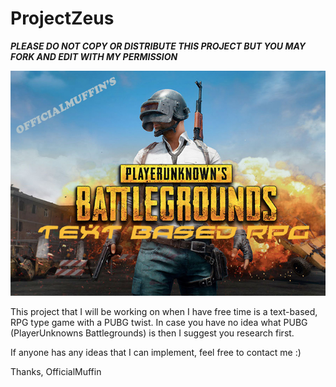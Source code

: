 # ProjectZeus
*****PLEASE DO NOT COPY OR DISTRIBUTE THIS PROJECT BUT YOU MAY FORK AND EDIT WITH MY PERMISSION*****

![PUBG Image](img/PUBG700x500.png)


This project that I will be working on when I have free time is a text-based, RPG type game with a PUBG twist.
In case you have no idea what PUBG (PlayerUnknowns Battlegrounds) is then I suggest you research first.

If anyone has any ideas that I can implement, feel free to contact me :)

Thanks,
OfficialMuffin


